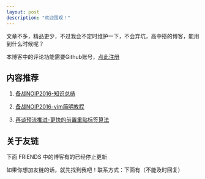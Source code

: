 ```yaml
---
layout: post
description: "欢迎围观！"
---
```

 
文章不多，精品更少，不过我会不定时维护一下，不会弃坑，高中搭的博客，能用到什么时候呢？

本博客中的评论功能需要Github账号，[点此注册](https://github.com)  

## 内容推荐

1. [备战NOIP2016-知识总结](/oi/2016/11/06/oitotal)  

2. [备战NOIP2016-vim简明教程](/oi/2016/11/05/vim)  

3. [再谈预流推进-更快的前置重贴标签算法](/oi/2016/10/24/wangluoliu2/)  

## 关于友链

下面 FRIENDS 中的博客有的已经停止更新  

如果你想加友链的话，就先找到我吧！联系方式：下面有（不能及时回复）  